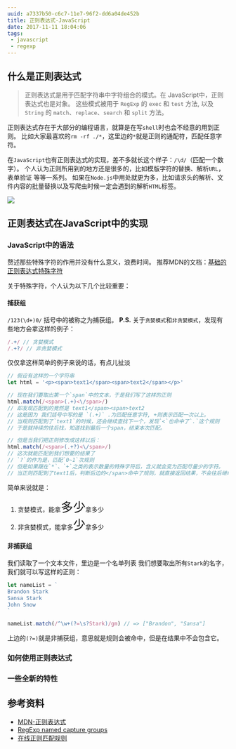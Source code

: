 ```yaml
---
uuid: a7337b50-c6c7-11e7-96f2-dd6a04de452b
title: 正则表达式-JavaScript
date: 2017-11-11 18:04:06
tags:
 - javascript
 - regexp
---
```


## 什么是正则表达式

> 正则表达式是用于匹配字符串中字符组合的模式。在 JavaScript中，正则表达式也是对象。
> 这些模式被用于 `RegExp` 的 `exec` 和 `test` 方法, 以及 `String` 的 `match`、`replace`、`search` 和 `split` 方法。

<!-- more -->

正则表达式存在于大部分的编程语言，就算是在写`shell`时也会不经意的用到正则。
比如大家最喜欢的`rm -rf ./*`，这里边的`*`就是正则的通配符，匹配任意字符。

在`JavaScript`也有正则表达式的实现，差不多就长这个样子：`/\d/`（匹配一个数字）。
个人认为正则所用到的地方还是很多的，比如模版字符的替换、解析`URL`，表单验证 等等一系列。
如果在`Node.js`中用处就更为多，比如请求头的解析、文件内容的批量替换以及写爬虫时候一定会遇到的解析`HTML`标签。

![](https://os4ty6tab.qnssl.com/cblued/static/regexp-pic-1.1bula4mepbmpjg.png)

## 正则表达式在JavaScript中的实现

### JavaScript中的语法

赘述那些特殊字符的作用并没有什么意义，浪费时间。
推荐MDN的文档：[基础的正则表达式特殊字符](https://developer.mozilla.org/zh-CN/docs/Web/JavaScript/Guide/Regular_Expressions#使用特殊字符)

关于特殊字符，个人认为以下几个比较重要：

#### 捕获组

`/123(\d+)0/` 括号中的被称之为捕获组。
**P.S.** 关于`贪婪模式`和`非贪婪模式`，发现有些地方会拿这样的例子：
```javascript
/.+/ // 贪婪模式
/.+?/ // 非贪婪模式
```
仅仅拿这样简单的例子来说的话，有点儿扯淡
```javascript
// 假设有这样的一个字符串
let html = '<p><span>text1</span><span>text2</span></p>'

// 现在我们要取出第一个`span`中的文本，于是我们写了这样的正则
html.match(/<span>(.+)<\/span>/)
// 却发现匹配到的竟然是 text1</span><span>text2
// 这是因为 我们括号中写的是 `(.+)` .为匹配任意字符, +则表示匹配一次以上。
// 当规则匹配到了`text1`的时候，还会继续查找下一个，发现`<`也命中了`.`这个规则
// 于是就持续的往后找，知道找到最后一个span，结束本次匹配。

// 但是当我们把正则修改成这样以后：
html.match(/<span>(.+?)<\/span>/)
// 这次就能匹配到我们想要的结果了
// `?`的作为是，匹配`0~1`次规则
// 但是如果跟在`*`、`+`之类的表示数量的特殊字符后，含义就会变为匹配尽量少的字符。
// 当正则匹配到了text1后，判断后边的</span>命中了规则，就直接返回结果，不会往后继续匹配。
```

简单来说就是：
1. 贪婪模式，能拿<span style="font-size: 2em;">多少</span>拿多少
2. 非贪婪模式，能拿多<span style="font-size: 2em;">少</span>拿多少

#### 非捕获组

我们读取了一个文本文件，里边是一个名单列表
我们想要取出所有`Stark`的名字，我们就可以写这样的正则：
```javascript
let nameList = `
Brandon Stark
Sansa Stark
John Snow
`

nameList.match(/^\w+(?=\s?Stark)/gm) // => ["Brandon", "Sansa"]
```
上边的`(?=)`就是非捕获组，意思就是规则会被命中，但是在结果中不会包含它。

### 如何使用正则表达式

### 一些全新的特性

## 参考资料

- [MDN-正则表达式](https://developer.mozilla.org/en-US/docs/Web/JavaScript/Reference/Global_Objects/RegExp)
- [RegExp named capture groups](http://2ality.com/2017/05/regexp-named-capture-groups.html)
- [在线正则匹配规则](https://jex.im/regulex)
